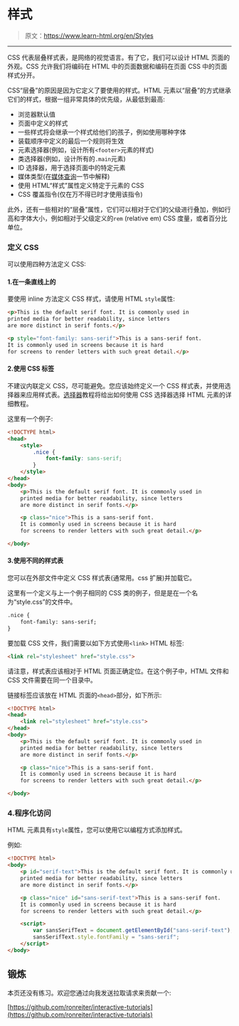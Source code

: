 # 样式

> 原文：<https://www.learn-html.org/en/Styles>

* * *

CSS 代表层叠样式表，是网络的视觉语言。有了它，我们可以设计 HTML 页面的外观。CSS 允许我们将编码在 HTML 中的页面数据和编码在页面 CSS 中的页面样式分开。

CSS“层叠”的原因是因为它定义了要使用的样式。HTML 元素以“层叠”的方式继承它们的样式，根据一组非常具体的优先级，从最低到最高:

*   浏览器默认值
*   页面中定义的样式
*   一些样式将会继承一个样式给他们的孩子，例如使用哪种字体
*   装载顺序中定义的最后一个规则将生效
*   元素选择器(例如，设计所有`<footer>`元素的样式)
*   类选择器(例如，设计所有的`.main`元素)
*   ID 选择器，用于选择页面中的特定元素
*   媒体类型(在[媒体查询](/en/Media_Queries)一节中解释)
*   使用 HTML“样式”属性定义特定于元素的 CSS
*   CSS 覆盖指令(仅在万不得已时才使用该指令)

此外，还有一些相对的“层叠”属性，它们可以相对于它们的父级进行叠加，例如行高和字体大小，例如相对于父级定义的`rem` (relative em) CSS 度量，或者百分比单位。

### 定义 CSS

可以使用四种方法定义 CSS:

#### 1.在一条直线上的

要使用 inline 方法定义 CSS 样式，请使用 HTML `style`属性:

```html
<p>This is the default serif font. It is commonly used in 
printed media for better readability, since letters
are more distinct in serif fonts.</p>

<p style="font-family: sans-serif">This is a sans-serif font. 
It is commonly used in screens because it is hard
for screens to render letters with such great detail.</p> 
```

#### 2.使用 CSS 标签

不建议内联定义 CSS，尽可能避免。您应该始终定义一个 CSS 样式表，并使用选择器来应用样式表。[选择器](/en/Selectors)教程将给出如何使用 CSS 选择器选择 HTML 元素的详细教程。

这里有一个例子:

```html
<!DOCTYPE html>
<head>
    <style>
        .nice {
            font-family: sans-serif;
        }
    </style>
</head>
<body>
    <p>This is the default serif font. It is commonly used in 
    printed media for better readability, since letters
    are more distinct in serif fonts.</p>

    <p class="nice">This is a sans-serif font. 
    It is commonly used in screens because it is hard
    for screens to render letters with such great detail.</p>

</body> 
```

#### 3.使用不同的样式表

您可以在外部文件中定义 CSS 样式表(通常用。css 扩展)并加载它。

这里有一个定义与上一个例子相同的 CSS 类的例子，但是是在一个名为“style.css”的文件中。

```html
.nice {
    font-family: sans-serif;
} 
```

要加载 CSS 文件，我们需要以如下方式使用`<link>` HTML 标签:

```html
<link rel="stylesheet" href="style.css"> 
```

请注意，样式表应该相对于 HTML 页面正确定位。在这个例子中，HTML 文件和 CSS 文件需要在同一个目录中。

链接标签应该放在 HTML 页面的`<head>`部分，如下所示:

```html
<!DOCTYPE html>
<head>
    <link rel="stylesheet" href="style.css">    
</head>
<body>
    <p>This is the default serif font. It is commonly used in 
    printed media for better readability, since letters
    are more distinct in serif fonts.</p>

    <p class="nice">This is a sans-serif font. 
    It is commonly used in screens because it is hard
    for screens to render letters with such great detail.</p>

</body> 
```

### 4.程序化访问

HTML 元素具有`style`属性，您可以使用它以编程方式添加样式。

例如:

```html
<!DOCTYPE html>
<body>
    <p id="serif-text">This is the default serif font. It is commonly used in 
    printed media for better readability, since letters
    are more distinct in serif fonts.</p>

    <p class="nice" id="sans-serif-text">This is a sans-serif font. 
    It is commonly used in screens because it is hard
    for screens to render letters with such great detail.</p>

    <script>
        var sansSerifText = document.getElementById("sans-serif-text");
        sansSerifText.style.fontFamily = "sans-serif";
    </script>
</body> 
```

## 锻炼

本页还没有练习。欢迎您通过向我发送拉取请求来贡献一个:

[https://github.com/ronreiter/interactive-tutorials](https://github.com/ronreiter/interactive-tutorials)